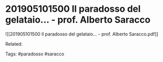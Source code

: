 # 201905101500 Il paradosso del gelataio... - prof. Alberto Saracco

![[201905101500 Il paradosso del gelataio... - prof. Alberto Saracco.pdf]]

Related:

Tags:
	#paradosso
	#saracco